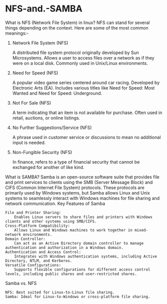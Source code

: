 # NFS-and.-SAMBA



What is NFS (Network File System) in linux?
 NFS can stand for several things depending on the context. Here are some of the most common meanings:-

1. Network File System (NFS)

    A distributed file system protocol originally developed by Sun Microsystems.
    Allows a user to access files over a network as if they were on a local disk.
    Commonly used in Unix/Linux environments.

2. Need for Speed (NFS)

    A popular video game series centered around car racing.
    Developed by Electronic Arts (EA).
    Includes various titles like Need for Speed: Most Wanted and Need for Speed: Underground.

3. Not For Sale (NFS)

    A term indicating that an item is not available for purchase.
    Often used in retail, auctions, or online listings.

4. No Further Suggestions/Service (NFS)

    A phrase used in customer service or discussions to mean no additional input is needed.

5. Non-Fungible Security (NFS)

    In finance, refers to a type of financial security that cannot be exchanged for another of like kind.


What is SAMBA?
 Samba is an open-source software suite that provides file and print services to clients using the SMB (Server Message Block) and CIFS (Common Internet File System) protocols. These protocols are primarily used by Windows systems, but Samba allows Linux and Unix systems to seamlessly interact with Windows machines for file sharing and network communication.
 Key Features of Samba

    File and Printer Sharing:
        Enables Linux servers to share files and printers with Windows clients and other systems using SMB/CIFS.
    Cross-Platform Compatibility:
        Allows Linux and Windows machines to work together in mixed-network environments.
    Domain Controller:
        Can act as an Active Directory domain controller to manage authentication and authorization in a Windows domain.
    Authentication and Access Control:
        Integrates with Windows authentication systems, including Active Directory, NTLM, and Kerberos.
    Versatile Configurations:
        Supports flexible configurations for different access control levels, including public shares and user-restricted shares.    
 


Samba vs. NFS

    NFS: Best suited for Linux-to-Linux file sharing.
    Samba: Ideal for Linux-to-Windows or cross-platform file sharing.        